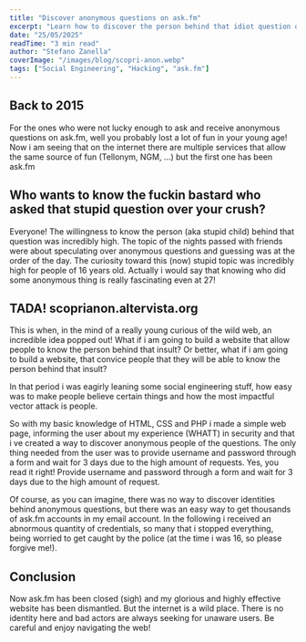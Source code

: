```yaml
---
title: "Discover anonymous questions on ask.fm"
excerpt: "Learn how to discover the person behind that idiot question on ask.fm"
date: "25/05/2025"
readTime: "3 min read"
author: "Stefano Zanella"
coverImage: "/images/blog/scopri-anon.webp"
tags: ["Social Engineering", "Hacking", "ask.fm"]
---
```


## Back to 2015

For the ones who were not lucky enough to ask and receive anonymous questions on ask.fm, well you probably lost a lot of fun in your young age! Now i am seeing that on the internet there are multiple services that allow the same source of fun (Tellonym, NGM, ...) but the first one has been ask.fm

## Who wants to know the fuckin bastard who asked that stupid question over your crush?

Everyone! The willingness to know the person (aka stupid child) behind that question was incredibly high. The topic of the nights passed with friends were about speculating over anonymous questions and guessing was at the order of the day. The curiosity toward this (now) stupid topic was incredibly high for people of 16 years old. Actually i would say that knowing who did some anonymous thing is really fascinating even at 27!

## TADA! scoprianon.altervista.org

This is when, in the mind of a really young curious of the wild web, an incredible idea popped out! What if i am going to build a website that allow people to know the person behind that insult? Or better, what if i am going to build a website, that convice people that they will be able to know the person behind that insult?

In that period i was eagirly leaning some social engineering stuff, how easy was to make people believe certain things and how the most impactful vector attack is people.

So with my basic knowledge of HTML, CSS and PHP i made a simple web page, informing the user about my experience (WHATT) in security and that i ve created a way to discover anonymous people of the questions. The only thing needed from the user was to provide username and password through a form and wait for 3 days due to the high amount of requests. Yes, you read it right! Provide username and password through a form and wait for 3 days due to the high amount of request.

Of course, as you can imagine, there was no way to discover identities behind anonymous questions, but there was an easy way to get thousands of ask.fm accounts in my email account. In the following i received an abnormous quantity of credentials, so many that i stopped everything, being worried to get caught by the police (at the time i was 16, so please forgive me!).

## Conclusion

Now ask.fm has been closed (sigh) and my glorious and highly effective website has been dismantled. But the internet is a wild place. There is no identity here and bad actors are always seeking for unaware users. Be careful and enjoy navigating the web!